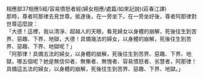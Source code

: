 相應部37相應5經/容易憤怒者經(婦女相應/處篇/如來記說)(莊春江譯)  
那時，尊者阿那律去見世尊。抵達後，在一旁坐下。在一旁坐好後，尊者阿那律對世尊這麼說：  
「大德！這裡，我以清淨、超越人的天眼，看見婦女以身體的崩解，死後往生到苦界、惡趣、下界、地獄，大德！具備幾法的婦女，以身體的崩解，死後往生到苦界、惡趣、下界、地獄呢？」  
「阿那律！具備五法的婦女，以身體的崩解，死後往生到苦界、惡趣、下界、地獄，哪五個呢？她是無信仰者、無慚者、無愧者、容易憤怒者、劣慧者，阿那律！具備這五法的婦女，以身體的崩解，死後往生到苦界、惡趣、下界、地獄。」  
  
  
